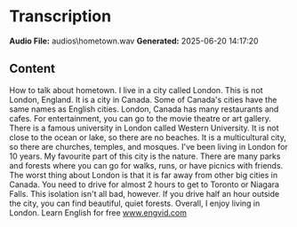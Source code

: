 # Transcription

**Audio File:** audios\hometown.wav
**Generated:** 2025-06-20 14:17:20

## Content

How to talk about hometown. I live in a city called London. This is not London, England. It is a city in Canada. Some of Canada's cities have the same names as English cities. London, Canada has many restaurants and cafes. For entertainment, you can go to the movie theatre or art gallery. There is a famous university in London called Western University. It is not close to the ocean or lake, so there are no beaches. It is a multicultural city, so there are churches, temples, and mosques. I've been living in London for 10 years. My favourite part of this city is the nature. There are many parks and forests where you can go for walks, runs, or have picnics with friends. The worst thing about London is that it is far away from other big cities in Canada. You need to drive for almost 2 hours to get to Toronto or Niagara Falls. This isolation isn't all bad, however. If you drive half an hour outside the city, you can find beautiful, quiet forests. Overall, I enjoy living in London. Learn English for free www.engvid.com
